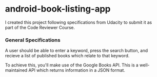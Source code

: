 # android-book-listing-app

I created this project following specifications from Udacity to submit it as part of the Code Reviewer Course.

### General Specifications ###

A user should be able to enter a keyword, press the search button, and recieve a list of published books which relate to that keyword.

To achieve this, you'll make use of the Google Books API. This is a well-maintained API which returns information in a JSON format.
